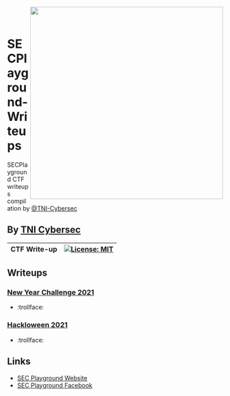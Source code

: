 <br>
<img align="right" src="https://imgur.com/SN6ZqUt.png" width="450"></img>
<p align="center">
</br>	

# SECPlayground-Writeups
SECPlayground CTF writeups compilation by [@TNI-Cybersec](https://github.com/TNI-Cybersec/)
## By [TNI Cybersec](https://tni-cybersec.github.io)
|CTF Write-up|[![License: MIT](https://img.shields.io/badge/license-MIT-blue?style=flat-square)](LICENSE)|
|----|----|

## Writeups

### [New Year Challenge 2021](NewYearChallenge2021)
- :trollface:

### [Hackloween 2021](Hackloween2021)
- :trollface:

## Links
- [SEC Playground Website](www.secplayground.com)
- [SEC Playground Facebook](https://www.facebook.com/secplayground/)
